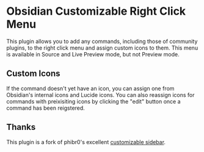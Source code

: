 # Obsidian Customizable Right Click Menu

This plugin allows you to add any commands, including those of community plugins, to the right click menu and assign custom icons to them. This menu is available in Source and Live Preview mode, but not Preview mode.

## Custom Icons

If the command doesn't yet have an icon, you can assign one from Obsidian's internal icons and Lucide icons. You can also reassign icons for commands with preixisiting icons by clicking the "edit" button once a command has been reigstered.

## Thanks
This plugin is a fork of phibr0's excellent [customizable sidebar](https://github.com/phibr0/obsidian-customizable-sidebar).